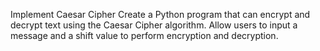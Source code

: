 Implement Caesar Cipher
Create a Python program that can encrypt and decrypt text using the Caesar Cipher algorithm. Allow users to input a message and a shift value to perform encryption and decryption.
